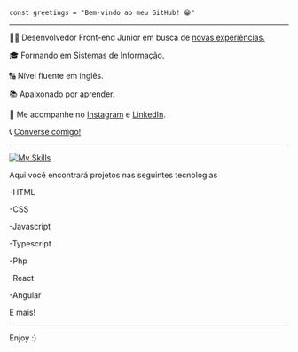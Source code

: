 
<code>const greetings = "Bem-vindo ao meu GitHub! 😁"</code>
<hr>

<p>👨‍💻 Desenvolvedor Front-end Junior em busca de <a href="#">novas experiências.</a></p>
<p>🎓 Formando em <a href="#">Sistemas de Informação.</a></p>
<p>🔠 Nível fluente em inglês.</p>
<p>📚 Apaixonado por aprender.</p>
<p>📱 Me acompanhe no <a href="https://www.instagram.com/jaoo.vitor/" target="_blank">Instagram</a> e <a href="https://www.linkedin.com/in/joão-vitor-borges-de-oliveira/" target="_blank">LinkedIn</a>.</p>
<p>📞 <a href="wa.me/5534996607639">Converse comigo!</a></p>
<hr>

[![My Skills](https://skillicons.dev/icons?i=html,css,js,ts,tailwind,bootstrap,react,php,angular,vue,figma)](https://skillicons.dev)

Aqui você encontrará projetos nas seguintes tecnologias
<p>-HTML</p> 
<p>-CSS</p> 
<p>-Javascript</p>
<p>-Typescript</p>
<p>-Php</p>
<p>-React</p>
<p>-Angular</p>
<p>E mais!</p>

<hr>

Enjoy :)
